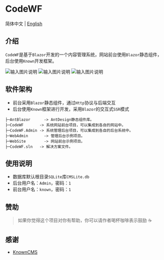 # CodeWF

简体中文 | [English](README.md)

## 介绍

`CodeWF`是基于`Blazor`开发的一个内容管理系统，网站前台使用`Blazor`静态组件，后台使用`Known`开发框架。

![输入图片说明](https://foruda.gitee.com/images/1727322736359863475/b49a0e20_14334.png "屏幕截图")
![输入图片说明](https://foruda.gitee.com/images/1727322783597844539/eac6cf86_14334.png "屏幕截图")
![输入图片说明](https://foruda.gitee.com/images/1727322688669266612/0b76c1e1_14334.png "屏幕截图")

## 软件架构

- 前台采用`Blazor`静态组件，通过`Http`协议与后端交互
- 后台使用`Known`框架进行开发，采用`Blazor`的交互式`SSR`模式

```
├─AntBlazor      -> AntDesign静态组件库。
├─CodeWF       -> 系统网站前台项目，可以集成到各自的网站中。
├─CodeWF.Admin -> 系统管理后台项目，可以集成到各自的后台系统中。
├─WebAdmin       -> 管理后台示例项目。
├─WebSite        -> 网站前台示例项目。
├─CodeWF.sln   -> 解决方案文件。
```

## 使用说明

- 数据库默认根目录`SQLite`库`CMSLite.db`
- 后台用户名：`Admin`，密码：`1`
- 前台用户名：`known`，密码：`1`

## 赞助

> 如果你觉得这个项目对你有帮助，你可以请作者喝杯咖啡表示鼓励 ☕️

## 感谢

- [KnownCMS](https://gitee.com/known/known-cms)